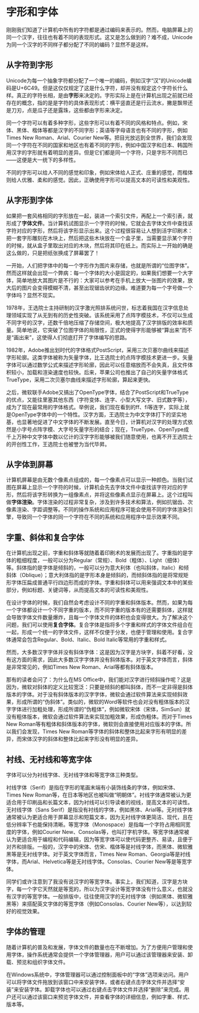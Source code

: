# 字形和字体

刚刚我们知道了计算机中所有的字符都是通过编码来表示的。然而，电脑屏幕上的同一个汉字，往往也有着不同的表现形式。这又是怎么做到的？难不成，Unicode为同一个汉字的不同样子都分配了不同的编码？显然不是这样。

## 从字符到字形

Unicode为每一个抽象字符都分配了一个唯一的编码，例如汉字“汉”的Unicode编码是U+6C49。但是这仅仅规定了这是什么字符，却并没有规定这个字符长什么样。真正的字符长相，是由**字形**来决定的。字形实际上是在计算机出现之前就已经存在的概念，指的是是字符的具体表现形式：横平竖直还是行云流水，撇是飘带还是刀刃，点是瓜子还是露珠，这些都由字形来决定。

同一个字符可以有着多种字形，这些字形可以有着不同的风格和特点。例如，宋体、黑体、楷体等都是汉字的不同字形；英语等字母语言也有不同的字形，例如Times New Roman、Arial、Courier New等。把目光放远到全世界，我们会发现同一个字符在不同的国家和地区也有着不同的字形，例如中国汉字和日本、韩国所用汉字的字形就有着明显的差异。但是它们都是同一个字符，只是字形不同而已——这便是大一统下的多样性。

不同的字形可以给人不同的感觉和印象，例如宋体给人正式、庄重的感觉，而楷体则给人优雅、柔和的感觉。因此，正确使用字形可以提高文本的可读性和美观性。

## 从字形到字体

如果把一套风格相同的字形放在一起，装进一个索引文件，再配上一个索引表，就形成了**字体文件**。当计算机试图显示一个字符的时候，它就会去字体文件中查找该字符对应的字形，然后将该字形显示出来。这个过程很容易让人想到活字印刷术：把一套字形雕刻在木块上，然后把这些木块放在一个盒子里，当需要显示某个字符的时候，就从盒子里取出对应的木块，然后将其印在纸上。而实际上一开始的确是这么做的，只是把纸张换成了屏幕罢了！

一开始，人们把字体中的每一个字形作为图片来存储，也就是所谓的“位图字体”。然而这样就会出现一个弊病：每一个字体的大小是固定的，如果我们想要一个大字体，简单地放大其图片是不行的：大家可以参考在手机上放大一张图片的效果，放大后的图片会变得模糊不清，甚至出现锯齿状的边缘。难道要为每一个字号做一个字体吗？显然不现实。

1978年，王选院士主持研制的汉字激光照排系统问世，标志着我国在汉字信息处理领域实现了从无到有的历史性突破。该系统采用了点阵字模技术，不仅可以生成不同字号的汉字，还数千倍地压缩了存储空间，极大地提高了汉字排版的效率和质量。简单地说，它突破了位图字体的局限性，正式的使得字形能够被“算出来”而不是“画出来”，这使得人们彻底打开了字体编写的思路。

1982年，Adobe推出划时代的字体格式PostScript，采用三次贝塞尔曲线来描述字形轮廓。这类字体被称为矢量字体，比王选院士的点阵字模技术更进一步。矢量字体可以通过数学公式来描述字形轮廓，因此可以任意缩放而不会失真，且文件体积较小，加载和渲染速度也较快。后来，苹果公司也推出了自己的矢量字体格式TrueType，采用二次贝塞尔曲线来描述字形轮廓，算起来更快。

之后，微软联手Adobe又搞出了OpenType字体，结合了PostScript和TrueType的优点，又能往里塞其他东西（字符变体、连字、小型大写文字、旧式数字等），成为了现在最常用的字体格式。举例说，我们现在看到的ff、fi等连字，实际上就是OpenType字体中的一个特性。汉字方面，王选院士为中文字体打下的坚实地基，也显著地促进了中文字体的不断发展。直至今日，计算机对汉字的处理方式依然是小字号点阵字模、大字号矢量字形的结合；现在，TrueType、OpenType成千上万种中文字体中数以亿计的汉字字形能够被我们随意使用，也离不开王选院士的开创性工作，王选院士也被誉为当代毕昇。

## 从字体到屏幕

计算机屏幕是由无数个像素点组成的，每一个像素点可以显示一种颜色。当我们试图在屏幕上显示一个字符的时候，计算机会先去字体文件中查找该字符对应的字形，然后将该字形转换为一组像素点，并将这些像素点显示在屏幕上。这个过程叫做**字体渲染**。字体渲染的过程非常复杂，涉及到许多技术和算法，例如抗锯齿、次像素渲染、字距调整等。不同的操作系统和应用程序可能会使用不同的字体渲染引擎，导致同一个字体的同一个字符在不同的系统和应用程序中显示效果不同。

## 字重、斜体和复合字体

在计算机出现之前，字重和斜体等就随着着印刷术的发展而出现了。字重指的是字体的粗细程度，一般可以分为Regular（常规）、Bold（粗体）、Light（细体）等。斜体指的是字体是倾斜的，一般可以分为意大利体（也叫斜体，Italic）和倾斜体（Oblique）；意大利体指的是字形本身是倾斜的，而倾斜体指的是将常规矩形字体压扁成普通平行四边形而成的字体。字重和斜体可以用来强调文本中的某些部分，例如标题、关键词等，从而提高文本的可读性和美观性。

在设计字体的时候，我们自然会考虑设计不同的字重和斜体版本。然而，如果为每一个字体都设计一个不同字重的版本，而不同字重的版本有的还需要斜体，这样就会导致字体文件数量爆炸，且每一个字体文件的体积也会变得很大。为了解决这个问题，我们可以使用**复合字体**。复合字体是指将多个字重和样式的字体文件组合在一起，形成一个统一的字体文件，这样不仅便于分发，也便于管理和使用。复合字体通常会包含Regular、Bold、Italic、Bold Italic等常用的字重和样式。

然而，大多数汉字字体并没有斜体字体：这是因为汉字是方块字，斜着不好看，没有这方面的需求，因此大多数汉字字体并没有斜体版本。对于英文字体而言，斜体是非常常见的，例如Times New Roman、Arial等都有斜体版本。

那有的读者会问了：为什么在MS Office中，我们能对汉字进行倾斜操作呢？这是因为，微软对斜体的定义比较宽泛：只要是倾斜的都叫斜体，而不一定非得是斜体版本的字体。对于没有斜体版本的汉字字体，微软会通过软件算法来实现倾斜效果，形成所谓的“伪斜体”。类似的，微软的Word等软件也会对没有粗体版本的汉字字体进行加粗处理，形成所谓的“伪粗体”，例如微软宋体（宋体，SimSun）就没有粗体版本，微软会通过软件算法来实现加粗效果，形成伪粗体。而对于Times New Roman等有粗体和斜体版本的字体，微软则会直接使用对应版本的字体。所以我们会发现，Times New Roman等字体的斜体和整体比起来字形有明显的差异，而宋体汉字的斜体和整体比起来字形没有明显的差异。

## 衬线、无衬线和等宽字体

字体可以分为衬线字体、无衬线字体和等宽字体三种类型。

衬线字体（Serif）是指在字形的笔画末端有小装饰线条的字体，例如宋体、Times New Roman等，在日本等地区也被叫做“明朝体”。衬线字体通常被认为更适合用于印刷品和长篇文本，因为衬线可以引导读者的视线，提高文本的可读性。无衬线字体（Sans Serif）是指没有衬线的字体，例如黑体、Arial等。无衬线字体通常被认为更适合用于屏幕显示和短篇文本，因为无衬线字体更简洁、现代，且在低分辨率下也能保持清晰。等宽字体（Monospace）是指每一个字符占用相同宽度的字体，例如Courier New、Consolas等，也叫打字机字体。等宽字体通常被认为更适合用于编程和代码编辑，因为等宽字体可以使代码更整齐、易读，且便于对齐和排版。一般的，汉字中的宋体、仿宋、楷体等是衬线字体，而黑体、微软雅黑等是无衬线字体。对于英文字体而言，Times New Roman、Georgia等是衬线字体，而Arial、Helvetica等是无衬线字体。Consolas、Courier New等是等宽字体。

同学们或许注意到了我没有说汉字的等宽字体。事实上，我们知道，汉字是方块字，每一个字它天然就是等宽的，所以为汉字设计等宽字体没有什么意义，也就没有汉字的等宽字体。一般排版中，往往使用汉字的无衬线字体（例如黑体、微软雅黑等）来搭配英文字体的等宽字体（例如Consolas、Courier New等），以达到较好的视觉效果。

## 字体的管理

随着计算机的普及和发展，字体文件的数量也在不断增加。为了方便用户管理和使用字体，操作系统通常会提供一个字体管理器，用户可以通过该管理器来安装、卸载、预览和组织字体文件。

在Windows系统中，字体管理器可以通过控制面板中的“字体”选项来访问。用户可以将字体文件拖放到该窗口中来安装字体，或者右键点击字体文件并选择“安装”来安装字体。卸载字体也可以通过右键点击字体文件并选择“删除”来完成。用户还可以通过该窗口来预览字体文件，并查看字体的详细信息，例如字重、样式、版本等。